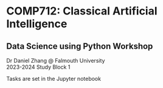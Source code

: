 # COMP712: Classical Artificial Intelligence

## Data Science using Python Workshop

Dr Daniel Zhang @ Falmouth University\
2023-2024 Study Block 1

Tasks are set in the Jupyter notebook
